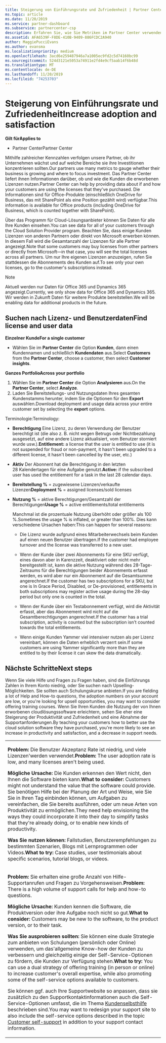 ```yaml
---
title: Steigerung von Einführungsrate und Zufriedenheit | Partner Center
ms.topic: article
ms.date: 11/20/2019
ms.service: partner-dashboard
ms.subservice: partnercenter-csp
description: Erfahren Sie, wie Sie Metriken im Partner Center verwenden können, um festzustellen, ob Ihr Unternehmen wächst, wie Kunden ihre Lizenzen verwenden und wo Sie sich mit den Investitionen beschäftigen.
ms.assetid: AFA6539F-F8DE-410B-9409-886FCDC2A940
author: MaggiePucciEvans
ms.author: evansma
ms.localizationpriority: medium
ms.openlocfilehash: 3acd6e259487946a7a1005ec9fd2c5d74160bc99
ms.sourcegitcommit: 524d3121e5053a74911e2fd4e9cf5aab14f6b48d
ms.translationtype: MT
ms.contentlocale: de-DE
ms.lasthandoff: 11/20/2019
ms.locfileid: "74253703"
---
```

# <a name="increase-adoption-and-satisfaction"></a><span data-ttu-id="399ae-103">Steigerung von Einführungsrate und Zufriedenheit</span><span class="sxs-lookup"><span data-stu-id="399ae-103">Increase adoption and satisfaction</span></span>

<span data-ttu-id="399ae-104">**Gilt für**</span><span class="sxs-lookup"><span data-stu-id="399ae-104">**Applies to**</span></span>

-  <span data-ttu-id="399ae-105">Partner Center</span><span class="sxs-lookup"><span data-stu-id="399ae-105">Partner Center</span></span>

<span data-ttu-id="399ae-106">Mithilfe zahlreicher Kennzahlen verfolgen unsere Partner, ob ihr Unternehmen wächst und auf welche Bereiche sie ihre Investitionen konzentrieren sollten.</span><span class="sxs-lookup"><span data-stu-id="399ae-106">Our partners use many metrics to gauge whether their business is growing and where to focus investment.</span></span> <span data-ttu-id="399ae-107">Das Partner Center liefert ihnen Informationen darüber, ob und wie die Kunden die erworbenen Lizenzen nutzen.</span><span class="sxs-lookup"><span data-stu-id="399ae-107">Partner Center can help by providing data about if and how your customers are using the licenses that they've purchased.</span></span> <span data-ttu-id="399ae-108">Die Informationen sind für Office-Produkte (einschließlich OneDrive for Business, das mit SharePoint als eine Position gezählt wird) verfügbar.</span><span class="sxs-lookup"><span data-stu-id="399ae-108">This information is available for Office products (including OneDrive for Business, which is counted together with SharePoint).</span></span>

<span data-ttu-id="399ae-109">Über das Programm für Cloud-Lösungsanbieter können Sie Daten für alle Ihre Kunden einsehen.</span><span class="sxs-lookup"><span data-stu-id="399ae-109">You can see data for all of your customers through the Cloud Solution Provider program.</span></span> <span data-ttu-id="399ae-110">Beachten Sie, dass einige Kunden Lizenzen von anderen Partnern oder direkt von Microsoft erwerben können. In diesem Fall wird die Gesamtanzahl der Lizenzen für alle Partner angezeigt.</span><span class="sxs-lookup"><span data-stu-id="399ae-110">Note that some customers may buy licenses from other partners or directly from Microsoft—in that case, you will see the total licenses across all partners.</span></span> <span data-ttu-id="399ae-111">Um nur Ihre eigenen Lizenzen anzuzeigen, rufen Sie stattdessen die Abonnements des Kunden auf.</span><span class="sxs-lookup"><span data-stu-id="399ae-111">To see only your own licenses, go to the customer's subscriptions instead.</span></span>

> [!NOTE]  
>  <span data-ttu-id="399ae-112">Aktuell werden nur Daten für Office 365 und Dynamics 365 angezeigt.</span><span class="sxs-lookup"><span data-stu-id="399ae-112">Currently, we only show data for Office 365 and Dynamics 365.</span></span> <span data-ttu-id="399ae-113">Wir werden in Zukunft Daten für weitere Produkte bereitstellen.</span><span class="sxs-lookup"><span data-stu-id="399ae-113">We will be enabling data for additional products in the future.</span></span>

## <a name="find-license-and-user-data"></a><span data-ttu-id="399ae-114">Suchen nach Lizenz- und Benutzerdaten</span><span class="sxs-lookup"><span data-stu-id="399ae-114">Find license and user data</span></span>


<span data-ttu-id="399ae-115">**Einzelner Kunde**</span><span class="sxs-lookup"><span data-stu-id="399ae-115">**For a single customer**</span></span>

-   <span data-ttu-id="399ae-116">Wählen Sie im **Partner Center** die Option **Kunden**, dann einen Kundennamen und schließlich **Kundendaten** aus.</span><span class="sxs-lookup"><span data-stu-id="399ae-116">Select **Customers** from the **Partner Center**, choose a customer, then select **Customer insights**.</span></span>

<span data-ttu-id="399ae-117">**Ganzes Portfolio**</span><span class="sxs-lookup"><span data-stu-id="399ae-117">**Across your portfolio**</span></span>

1.  <span data-ttu-id="399ae-118">Wählen Sie im **Partner Center** die Option **Analysieren** aus.</span><span class="sxs-lookup"><span data-stu-id="399ae-118">On the **Partner Center**, select **Analyze**.</span></span>
2.  <span data-ttu-id="399ae-119">Laden Sie Bereitstellungs- und Nutzungsdaten Ihres gesamten Kundenstamms herunter, indem Sie die Optionen für den **Export** auswählen.</span><span class="sxs-lookup"><span data-stu-id="399ae-119">Download deployment and usage data across your entire customer set by selecting the **export** options.</span></span>

<span data-ttu-id="399ae-120">Terminologie:</span><span class="sxs-lookup"><span data-stu-id="399ae-120">Terminology:</span></span>

-   <span data-ttu-id="399ae-121">**Berechtigung** Eine Lizenz, zu deren Verwendung der Benutzer berechtigt ist (die also z. B. nicht wegen Betrugs oder Nichtbezahlung ausgesetzt, auf eine andere Lizenz aktualisiert, vom Benutzer storniert wurde usw.).</span><span class="sxs-lookup"><span data-stu-id="399ae-121">**Entitlement:** a license that the user is entitled to use (it is not suspended for fraud or non-payment, it hasn't been upgraded to a different license, it hasn't been cancelled by the user, etc.)</span></span>

-   <span data-ttu-id="399ae-122">**Aktiv** Der Abonnent hat die Berechtigung in den letzten 28 Kalendertagen für eine Aufgabe genutzt.</span><span class="sxs-lookup"><span data-stu-id="399ae-122">**Active:** if the subscribed user has used the entitlement for a task in the last 28 calendar days.</span></span>

-   <span data-ttu-id="399ae-123">**Bereitstellung %** = zugewiesene Lizenzen/verkaufte Lizenzen</span><span class="sxs-lookup"><span data-stu-id="399ae-123">**Deployment %** = assigned licenses/sold licenses</span></span>

-   <span data-ttu-id="399ae-124">**Nutzung %** = aktive Berechtigungen/Gesamtzahl der Berechtigungen</span><span class="sxs-lookup"><span data-stu-id="399ae-124">**Usage %** = active entitlements/total entitlements</span></span>

    <span data-ttu-id="399ae-125">Manchmal ist die prozentuale Nutzung überhöht oder größer als 100 %.</span><span class="sxs-lookup"><span data-stu-id="399ae-125">Sometimes the usage % is inflated, or greater than 100%.</span></span> <span data-ttu-id="399ae-126">Dies kann verschiedene Ursachen haben:</span><span class="sxs-lookup"><span data-stu-id="399ae-126">This can happen for several reasons:</span></span>

    -   <span data-ttu-id="399ae-127">Die Lizenz wurde aufgrund eines Mitarbeiterwechsels beim Kunden auf einen neuen Benutzer übertragen.</span><span class="sxs-lookup"><span data-stu-id="399ae-127">If the customer had employee turnover and the license was transferred to a new user.</span></span>

    -   <span data-ttu-id="399ae-128">Wenn der Kunde über zwei Abonnements für eine SKU verfügt, eines davon aber in Karenzzeit, deaktiviert oder nicht mehr bereitgestellt ist, kann die aktive Nutzung während des 28-Tage-Zeitraums für die Berechtigungen beider Abonnements erfasst werden, es wird aber nur ein Abonnement auf die Gesamtsumme angerechnet.</span><span class="sxs-lookup"><span data-stu-id="399ae-128">If the customer has two subscriptions for a SKU, but one is In Grace Period, Disabled, or De-provisioned, entitlements in both subscriptions may register active usage during the 28-day period but only one is counted in the total.</span></span>

    -   <span data-ttu-id="399ae-129">Wenn der Kunde über ein Testabonnement verfügt, wird die Aktivität erfasst, aber das Abonnement wird nicht auf die Gesamtberechtigungen angerechnet.</span><span class="sxs-lookup"><span data-stu-id="399ae-129">If the customer has a trial subscription, activity is counted but the subscription isn't counted towards the total entitlements.</span></span>

    -   <span data-ttu-id="399ae-130">Wenn einige Kunden Yammer viel intensiver nutzen als per Lizenz vereinbart, können die Daten erheblich verzerrt sein.</span><span class="sxs-lookup"><span data-stu-id="399ae-130">If some customers are using Yammer significantly more than they are entitled to by their license it can skew the data dramatically.</span></span>

## <a name="next-steps"></a><span data-ttu-id="399ae-131">Nächste Schritte</span><span class="sxs-lookup"><span data-stu-id="399ae-131">Next steps</span></span>


<span data-ttu-id="399ae-132">Wenn Sie viele Hilfe und Fragen zu Fragen haben, sind die Einführungs Zahlen in Ihrem Konto niedrig, oder Sie suchen nach Upselling-Möglichkeiten. Sie sollten auch Schulungskurse anbieten.</span><span class="sxs-lookup"><span data-stu-id="399ae-132">If you are fielding a lot of Help and How-to questions, the adoption numbers on your account are low, or you're looking for upsell opportunities, you may want to consider offering training courses.</span></span> <span data-ttu-id="399ae-133">Wenn Sie Ihren Kunden die Nutzung der von Ihnen erworbenen cloudlösungssoftware erleichtern, sehen Sie eher eine Steigerung der Produktivität und Zufriedenheit und eine Abnahme der Supportanforderungen.</span><span class="sxs-lookup"><span data-stu-id="399ae-133">By teaching your customers how to better use the cloud solution software they have purchased, you're more likely to see an increase in productivity and satisfaction, and a decrease in support needs.</span></span>

<table>
<colgroup>
<col width="100%" />
</colgroup>
<tbody>
<tr class="odd">
<td><p><span data-ttu-id="399ae-134"><strong>Problem:</strong> Die Benutzer Akzeptanz Rate ist niedrig, und viele Lizenzen&#39;werden verwendet.</span><span class="sxs-lookup"><span data-stu-id="399ae-134"><strong>Problem:</strong> The user adoption rate is low, and many licenses aren&#39;t being used.</span></span></p>
<p><span data-ttu-id="399ae-135"><strong>Mögliche Ursache:</strong> Die Kunden erkennen den Wert nicht, den Ihnen die Software bieten kann.</span><span class="sxs-lookup"><span data-stu-id="399ae-135"><strong>What to consider:</strong> Customers might not understand the value that the software could provide.</span></span> <span data-ttu-id="399ae-136">Sie benötigen Hilfe bei der Planung der Art und Weise, wie Sie Sie in Ihren Tag einbinden können, um Aufgaben zu vereinfachen, die Sie bereits ausführen, oder um neue Arten von Produktivität zu ermöglichen.</span><span class="sxs-lookup"><span data-stu-id="399ae-136">They need help envisioning the ways they could incorporate it into their day to simplify tasks that they're already doing, or to enable new kinds of productivity.</span></span></p>
<p><span data-ttu-id="399ae-137"><strong>Was Sie nutzen können:</strong> Fallstudien, Benutzerempfehlungen zu bestimmten Szenarien, Blogs mit Lernprogrammen oder Videos.</span><span class="sxs-lookup"><span data-stu-id="399ae-137"><strong>What to try:</strong> Case studies, user testimonials about specific scenarios, tutorial blogs, or videos.</span></span></p></td>
</tr>
<tr class="even">
<td><p><span data-ttu-id="399ae-138"><strong>Problem:</strong> Sie erhalten eine große Anzahl von Hilfe-Supportanrufen und Fragen zu Vorgehensweisen.</span><span class="sxs-lookup"><span data-stu-id="399ae-138"><strong>Problem:</strong> There is a high volume of support calls for help and how-to questions.</span></span></p>
<p><span data-ttu-id="399ae-139"><strong>Mögliche Ursache:</strong> Kunden kennen die Software, die Produktversion oder ihre Aufgabe noch nicht so gut.</span><span class="sxs-lookup"><span data-stu-id="399ae-139"><strong>What to consider:</strong> Customers may be new to the software, to the product version, or to their task.</span></span></p>
<p><span data-ttu-id="399ae-140"><strong>Was Sie ausprobieren sollten:</strong> Sie können eine duale Strategie zum anbieten von Schulungen (persönlich oder Online) verwenden, um das&#39;allgemeine Know-how der Kunden zu verbessern und gleichzeitig einige der Self-Service-Optionen zu fördern, die Kunden zur Verfügung stehen.</span><span class="sxs-lookup"><span data-stu-id="399ae-140"><strong>What to try:</strong> You can use a dual strategy of offering training (in person or online) to increase customer&#39;s overall expertise, while also promoting some of the self-service options available to customers.</span></span></p>
<p><span data-ttu-id="399ae-141">Sie können ggf. auch Ihre Supportwebsite so anpassen, dass sie zusätzlich zu den Supportkontaktinformationen auch die Self-Service-Optionen umfasst, die im Thema <a href="customer-self-support.md" data-raw-source="[Customer self-support](customer-self-support.md)">Kundenselbsthilfe</a> beschrieben sind.</span><span class="sxs-lookup"><span data-stu-id="399ae-141">You may want to redesign your support site to also include the self-service options described in the topic <a href="customer-self-support.md" data-raw-source="[Customer self-support](customer-self-support.md)">Customer self-support</a> in addition to your support contact information.</span></span></p></td>
</tr>
</tbody>
</table>

 

 

 



